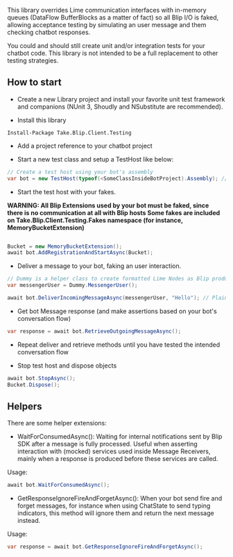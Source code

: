 This library overrides Lime communication interfaces with in-memory queues (DataFlow BufferBlocks as a matter of fact) so all Blip I/O is faked, allowing acceptance testing by simulating an user message and them checking chatbot responses.

You could and should still create unit and/or integration tests for your chatbot code. This library is not intended to be a full replacement to other testing strategies.

## How to start 

- Create a new Library project and install your favorite unit test framework and companions (NUnit 3, Shoudly and NSubstitute are recommended).

- Install this library

```
Install-Package Take.Blip.Client.Testing
```

- Add a project reference to your chatbot project

- Start a new test class and setup a TestHost like below:

```csharp
// Create a test host using your bot's assembly 
var bot = new TestHost(typeof(<SomeClassInsideBotProject).Assembly); // This constructor has overridable timeouts when receiving messages and notifications 
```

- Start the test host with your fakes.

**WARNING: All Blip Extensions used by your bot must be faked, since there is no communication at all with Blip hosts
Some fakes are included on Take.Blip.Client.Testing.Fakes namespace (for instance, MemoryBucketExtension)**

```csharp

Bucket = new MemoryBucketExtension();
await bot.AddRegistrationAndStartAsync(Bucket);
```

- Deliver a message to your bot, faking an user interaction.

```csharp
// Dummy is a helper class to create formatted Lime Nodes as Blip produces
var messengerUser = Dummy.MessengerUser();

await bot.DeliverIncomingMessageAsync(messengerUser, "Hello"); // Plain text as well other Blip contents could be sent
```

- Get bot Message response (and make assertions based on your bot's conversation flow)

```csharp
var response = await bot.RetrieveOutgoingMessageAsync();
```

- Repeat deliver and retrieve methods until you have tested the intended conversation flow

- Stop test host and dispose objects

```csharp
await bot.StopAsync();
Bucket.Dispose();
```

## Helpers 

There are some helper extensions:

- WaitForConsumedAsync(): Waiting for internal notifications sent by Blip SDK after a message is fully processed. 
Useful when asserting interaction with (mocked) services used inside Message Receivers, mainly when a response is produced before these services are called. 

Usage:

```csharp
await bot.WaitForConsumedAsync();
```

- GetResponseIgnoreFireAndForgetAsync(): When your bot send fire and forget messages, for instance when using ChatState to send typing indicators, this method
will ignore them and return the next message instead.

Usage:

```csharp
var response = await bot.GetResponseIgnoreFireAndForgetAsync();
```
